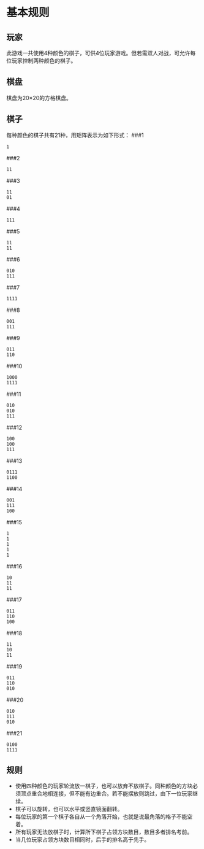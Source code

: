 基本规则
=========

玩家
---------
此游戏一共使用4种颜色的棋子，可供4位玩家游戏。但若需双人对战，可允许每位玩家控制两种颜色的棋子。

棋盘
---------
棋盘为20×20的方格棋盘。

棋子
---------
每种颜色的棋子共有21种，用矩阵表示为如下形式：
###1
```
1
```

###2
```
11
```

###3
```
11
01
```

###4
```
111
```

###5
```
11
11
```

###6
```
010
111
```

###7
```
1111
```

###8
```
001
111
```

###9
```
011
110
```

###10
```
1000
1111
```

###11
```
010
010
111
```

###12
```
100
100
111
```

###13
```
0111
1100
```

###14
```
001
111
100
```

###15
```
1
1
1
1
1
```

###16
```
10
11
11
```

###17
```
011
110
100
```

###18
```
11
10
11
```

###19
```
011
110
010
```

###20
```
010
111
010
```

###21
```
0100
1111
```

规则
-------
- 使用四种颜色的玩家轮流放一棋子，也可以放弃不放棋子。同种颜色的方块必须顶点重合地相连接，但不能有边重合。若不能摆放则跳过，由下一位玩家继续。
- 棋子可以旋转，也可以水平或竖直镜面翻转。
- 每位玩家的第一个棋子各自从一个角落开始，也就是说最角落的格子不能空着。
- 所有玩家无法放棋子时，计算所下棋子占领方块数目，数目多者排名考前。
- 当几位玩家占领方块数目相同时，后手的排名高于先手。
